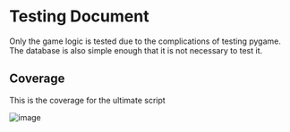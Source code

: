 # Testing Document

Only the game logic is tested due to the complications of testing pygame. The database is also simple enough that it is not necessary to test it. 

## Coverage
This is the coverage for the ultimate script

![image](https://github.com/MiikaMatias/ot-harjoitustyo/assets/100348027/dd0acea6-44ca-42ca-9a2b-4bac75aa5b85)
